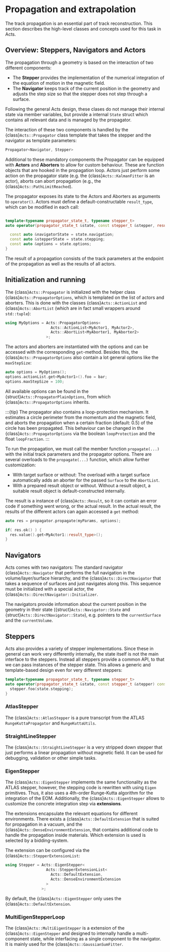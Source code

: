 # Propagation and extrapolation

The track propagation is an essential part of track reconstruction. This section describes the high-level classes and concepts used for this task in Acts.

## Overview: Steppers, Navigators and Actors

The propagation through a geometry is based on the interaction of two different components:

* The **Stepper** provides the implementation of the numerical integration of the equation of motion in the magnetic field.
* The **Navigator** keeps track of the current position in the geometry and adjusts the step size so that the stepper does not step through a surface.

Following the general Acts design, these clases do not manage their internal state via member variables, but provide a internal `State` struct which contains all relevant data and is managed by the propagator.

The interaction of these two components is handled by the {class}`Acts::Propagator` class template that takes the stepper and the navigator as template parameters:

```c++
Propagator<Navigator, Stepper>
```

Additional to these mandatory components the Propagator can be equipped with **Actors** and **Aborters** to allow for custom behaviour. These are function objects that are hooked in the propagation loop. Actors just perform some action on the propagator state (e.g. the {class}`Acts::KalmanFitter` is an actor), aborts can abort propagation (e.g., the {class}`Acts::PathLimitReached`).

The propagator exposes its state to the Actors and Aborters as arguments to `operator()`. Actors must define a default-constructable `result_type`, which can be modified in each call:

```c++

template<typename propagator_state_t, typename stepper_t>
auto operator(propagator_state_t &state, const stepper_t &stepper, result_type &result) const {

  const auto &navigatorState = state.navigation;
  const auto &stepperState = state.stepping;
  const auto &options = state.options;
}
```

The result of a propagation consists of the track parameters at the endpoint of the propagation as well as the results of all actors.


## Initialization and running

The {class}`Acts::Propagator` is initialized with the helper class {class}`Acts::PropagatorOptions`, which is templated on the list of actors and aborters. This is done with the classes {class}`Acts::ActionList` and {class}`Acts::AbortList` (which are in fact small wrappers around `std::tuple`):

```c++
using MyOptions = Acts::PropagatorOptions<
                    Acts::ActionList<MyActor1, MyActor2>,
                    Acts::AbortList<MyAborter1, MyAborter2>
                  >;
```

The actors and aborters are instantiated with the options and can be accessed with the corresponding `get`-method. Besides this, the {class}`Acts::PropagatorOptions` also contain a lot general options like the `maxStepSize`:

```c++
auto options = MyOptions();
options.actionList.get<MyActor1>().foo = bar;
options.maxStepSize = 100;
```

All available options can be found in the {struct}`Acts::PropagatorPlainOptions`, from which {class}`Acts::PropagatorOptions` inherits.

:::{tip}
The propagator also contains a loop-protection mechanism. It estimates a circle perimeter from the momentum and the magnetic field, and aborts the propagation when a certain fraction (default: 0.5) of the circle has been propagated. This behaviour can be changed in the {class}`Acts::PropagatorOptions` via the boolean `loopProtection` and the float `loopFraction`.
:::

To run the propagation, we must call the member function `propagate(...)` with the initial track parameters and the propagator options. There are several overloads to the `propagate(...)` function, which allow further customization:
* With target surface or without: The overload with a target surface automatically adds an aborter for the passed `Surface` to the `AbortList`.
* With a prepared result object or without. Without a result object, a suitable result object is default-constructed internally.

The result is a instance of {class}`Acts::Result`, so it can contain an error code if something went wrong, or the actual result. In the actual result, the results of the different actors can again accessed a `get` method:

```c++
auto res = propagator.propagate(myParams, options);

if( res.ok() ) {
  res.value().get<MyActor1::result_type>();
}
```


## Navigators

Acts comes with two navigators: The standard navigator {class}`Acts::Navigator` that performs the full navigation in the volume/layer/surface hierarchy, and the {class}`Acts::DirectNavigator` that takes a sequence of surfaces and just navigates along this. This sequence must be initialized with a special actor, the {class}`Acts::DirectNavigator::Initializer`.

The navigators provide information about the current position in the geometry in their state ({struct}`Acts::Navigator::State` and {struct}`Acts::DirectNavigator::State`),  e.g. pointers to the `currentSurface` and the `currentVolume`.

## Steppers

Acts also provides a variety of stepper implementations. Since these in general can work very differently internally, the state itself is not the main interface to the steppers. Instead all steppers provide a common API, to that we can pass instances of the stepper state. This allows a generic and template-based design even for very different steppers:

```c++
template<typename propagator_state_t, typename stepper_t>
auto operator(propagator_state_t &state, const stepper_t &stepper) const {
  stepper.foo(state.stepping);
}
```

### AtlasStepper

The {class}`Acts::AtlasStepper` is a pure transcript from the ATLAS `RungeKuttaPropagator`
and `RungeKuttaUtils`.

### StraightLineStepper

The {class}`Acts::StraightLineStepper` is a very stripped down stepper that just performs a linear propagation without magnetic field. It can be used for debugging, validation or other simple tasks.

### EigenStepper

The {class}`Acts::EigenStepper` implements the same functionality as the ATLAS stepper,
however, the stepping code is rewritten with using `Eigen` primitives. Thus, it also uses a 4th-order Runge-Kutta algorithm for the integration of the EOM. Additionally, the {class}`Acts::EigenStepper` allows to customize the concrete integration step via **extensions**.

The extensions encapsulate the relevant equations for different environments. There exists a {class}`Acts::DefaultExtension` that is suited for propagation in a vacuum, and the {class}`Acts::DenseEnvironmentExtension`, that contains additional code to handle the propagation inside materials. Which extension is used is selected by a bidding-system.

The extension can be configured via the {class}`Acts::StepperExtensionList`:

```c++
using Stepper = Acts::EigenStepper<
                  Acts::StepperExtensionList<
                    Acts::DefaultExtension,
                    Acts::DenseEnvironmentExtension
                  >
                >;
```

By default, the {class}`Acts::EigenStepper` only uses the {class}`Acts::DefaultExtension`.

### MultiEigenStepperLoop

The {class}`Acts::MultiEigenStepper` is a extension of the {class}`Acts::EigenStepper` and designed to internally handle a multi-component state, while interfacing as a single component to the navigator. It is mainly used for the {class}`Acts::GaussianSumFitter`.
